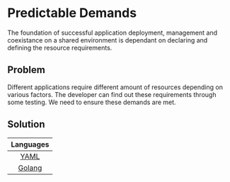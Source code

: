 # Predictable Demands

The foundation of successful application deployment, management and coexistance on a shared environment is dependant on declaring and defining the resource requirements.

## Problem

Different applications require different amount of resources depending on various factors. The developer can find out these requirements through some testing. We need to ensure these demands are met.

## Solution

| Languages |
|:-:|
| [YAML](./resourceLimits.yaml) |
| [Golang](./resourceLimits.go) |
